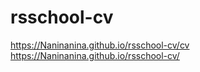 # rsschool-cv
https://Naninanina.github.io/rsschool-cv/cv
https://Naninanina.github.io/rsschool-cv/
